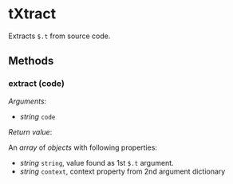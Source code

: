 # tXtract

Extracts `$.t` from source code.

## Methods

### extract (code)

*Arguments:*

-   _string_ `code`

*Return value*:

An *array* of *objects* with following properties:

-   _string_ `string`, value found as 1st `$.t` argument.
-   _string_ `context`, context property from 2nd argument dictionary
